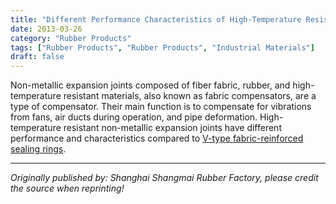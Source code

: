 ```yaml
---
title: "Different Performance Characteristics of High-Temperature Resistant Non-Metallic Expansion Joints and V-Type Fabric-Reinforced Sealing Rings"
date: 2013-03-26
category: "Rubber Products"
tags: ["Rubber Products", "Rubber Products", "Industrial Materials"]
draft: false
---
```


Non-metallic expansion joints composed of fiber fabric, rubber, and high-temperature resistant materials, also known as fabric compensators, are a type of compensator. Their main function is to compensate for vibrations from fans, air ducts during operation, and pipe deformation. High-temperature resistant non-metallic expansion joints have different performance and characteristics compared to [V-type fabric-reinforced sealing rings](http://www.smpolymer.com/).

---

*Originally published by: Shanghai Shangmai Rubber Factory, please credit the source when reprinting!*